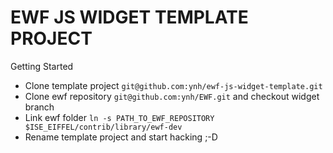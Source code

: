 EWF JS WIDGET TEMPLATE PROJECT
=================


Getting Started
- Clone template project `git@github.com:ynh/ewf-js-widget-template.git`
- Clone ewf repository `git@github.com:ynh/EWF.git` and checkout widget branch
- Link ewf folder `ln -s PATH_TO_EWF_REPOSITORY $ISE_EIFFEL/contrib/library/ewf-dev`
- Rename template project and start hacking ;-D
